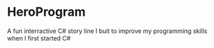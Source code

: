 # HeroProgram
A fun interractive C# story line I buit to improve my programming skills when I first started C#
